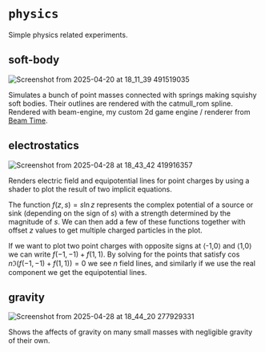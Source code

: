# `physics`

Simple physics related experiments.

## soft-body

![Screenshot from 2025-04-20 at 18_11_39 491519035](https://github.com/user-attachments/assets/1b055004-5fbb-4dcb-9693-0cea4c864f88)

Simulates a bunch of point masses connected with springs making squishy soft bodies.
Their outlines are rendered with the catmull_rom spline.
Rendered with beam-engine, my custom 2d game engine / renderer from [Beam Time](https://github.com/connorslade/beam-time).

## electrostatics

![Screenshot from 2025-04-28 at 18_43_42 419916357](https://github.com/user-attachments/assets/45ba965a-feb3-41de-817c-e4609e897808)

Renders electric field and equipotential lines for point charges by using a shader to plot the result of two implicit equations.

The function $f(z,s)=s\ln{z}$ represents the complex potential of a source or sink (depending on the sign of $s$) with a strength determined by the magnitude of $s$. We can then add a few of these functions together with offset $z$ values to get multiple charged particles in the plot.

If we want to plot two point charges with opposite signs at ⟨-1,0⟩ and ⟨1,0⟩ we can write $f(-1,-1)+f(1,1)$.
By solving for the points that satisfy $\cos{n \Im{(f(-1,-1)+f(1,1))}}=0$ we see $n$ field lines, and similarly if we use the real component we get the equipotential lines.

## gravity

![Screenshot from 2025-04-28 at 18_44_20 277929331](https://github.com/user-attachments/assets/6bc93293-1513-4d1e-9189-965fb0463133)

Shows the affects of gravity on many small masses with negligible gravity of their own.
